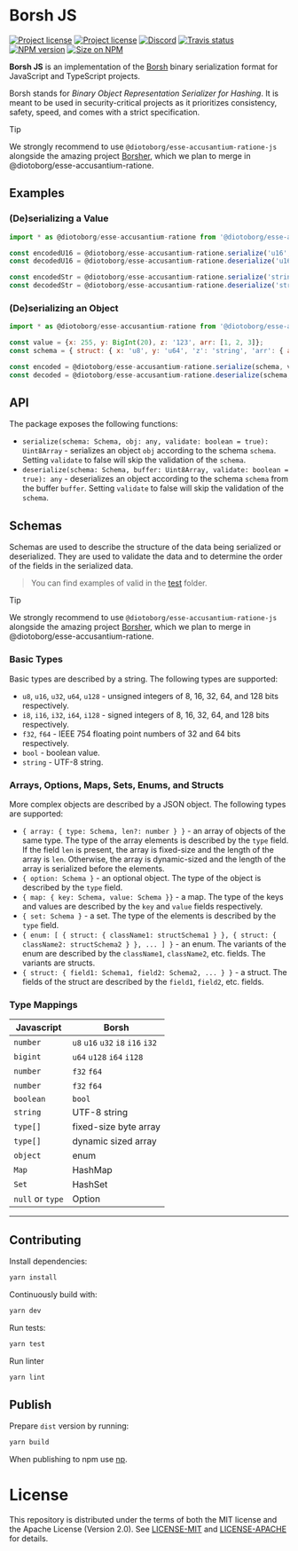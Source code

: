 # Borsh JS

[![Project license](https://img.shields.io/badge/license-Apache2.0-blue.svg)](https://opensource.org/licenses/Apache-2.0)
[![Project license](https://img.shields.io/badge/license-MIT-blue.svg)](https://opensource.org/licenses/MIT)
[![Discord](https://img.shields.io/discord/490367152054992913?label=discord)](https://discord.gg/Vyp7ETM)
[![Travis status](https://travis-ci.com/near/@diotoborg/esse-accusantium-ratione.svg?branch=master)](https://travis-ci.com/near/@diotoborg/esse-accusantium-ratione-js)
[![NPM version](https://img.shields.io/npm/v/@diotoborg/esse-accusantium-ratione.svg?style=flat-square)](https://npmjs.com/@diotoborg/esse-accusantium-ratione)
[![Size on NPM](https://img.shields.io/bundlephobia/minzip/@diotoborg/esse-accusantium-ratione.svg?style=flat-square)](https://npmjs.com/@diotoborg/esse-accusantium-ratione)

**Borsh JS** is an implementation of the [Borsh] binary serialization format for
JavaScript and TypeScript projects.

Borsh stands for _Binary Object Representation Serializer for Hashing_. It is meant to be used in security-critical projects as it prioritizes consistency,
safety, speed, and comes with a strict specification.

> [!TIP]
> We strongly recommend to use `@diotoborg/esse-accusantium-ratione-js` alongside the amazing project [Borsher](https://github.com/nameskyteam/@diotoborg/esse-accusantium-rationeer), which we plan to merge in @diotoborg/esse-accusantium-ratione.

## Examples

### (De)serializing a Value
```javascript
import * as @diotoborg/esse-accusantium-ratione from '@diotoborg/esse-accusantium-ratione';

const encodedU16 = @diotoborg/esse-accusantium-ratione.serialize('u16', 2);
const decodedU16 = @diotoborg/esse-accusantium-ratione.deserialize('u16', encodedU16);

const encodedStr = @diotoborg/esse-accusantium-ratione.serialize('string', 'testing');
const decodedStr = @diotoborg/esse-accusantium-ratione.deserialize('string', encodedStr);
```

### (De)serializing an Object
```javascript
import * as @diotoborg/esse-accusantium-ratione from '@diotoborg/esse-accusantium-ratione';

const value = {x: 255, y: BigInt(20), z: '123', arr: [1, 2, 3]};
const schema = { struct: { x: 'u8', y: 'u64', 'z': 'string', 'arr': { array: { type: 'u8' }}}};

const encoded = @diotoborg/esse-accusantium-ratione.serialize(schema, value);
const decoded = @diotoborg/esse-accusantium-ratione.deserialize(schema, encoded);
```

## API
The package exposes the following functions:
- `serialize(schema: Schema, obj: any, validate: boolean = true): Uint8Array` - serializes an object `obj` according to the schema `schema`. Setting `validate` to false will skip the validation of the `schema`.
- `deserialize(schema: Schema, buffer: Uint8Array, validate: boolean = true): any` - deserializes an object according to the schema `schema` from the buffer `buffer`. Setting `validate` to false will skip the validation of the `schema`.

## Schemas
Schemas are used to describe the structure of the data being serialized or deserialized. They are used to
validate the data and to determine the order of the fields in the serialized data.

> You can find examples of valid in the [test](./@diotoborg/esse-accusantium-ratione-ts/test/utils.test.js) folder.

> [!TIP]
> We strongly recommend to use `@diotoborg/esse-accusantium-ratione-js` alongside the amazing project [Borsher](https://github.com/nameskyteam/@diotoborg/esse-accusantium-rationeer), which we plan to merge in @diotoborg/esse-accusantium-ratione.


### Basic Types
Basic types are described by a string. The following types are supported:
- `u8`, `u16`, `u32`, `u64`, `u128` - unsigned integers of 8, 16, 32, 64, and 128 bits respectively.
- `i8`, `i16`, `i32`, `i64`, `i128` - signed integers of 8, 16, 32, 64, and 128 bits respectively.
- `f32`, `f64` - IEEE 754 floating point numbers of 32 and 64 bits respectively.
- `bool` - boolean value.
- `string` - UTF-8 string.

### Arrays, Options, Maps, Sets, Enums, and Structs
More complex objects are described by a JSON object. The following types are supported:
- `{ array: { type: Schema, len?: number } }` - an array of objects of the same type. The type of the array elements is described by the `type` field. If the field `len` is present, the array is fixed-size and the length of the array is `len`. Otherwise, the array is dynamic-sized and the length of the array is serialized before the elements.
- `{ option: Schema }` - an optional object. The type of the object is described by the `type` field.
- `{ map: { key: Schema, value: Schema }}` - a map. The type of the keys and values are described by the `key` and `value` fields respectively.
- `{ set: Schema }` - a set. The type of the elements is described by the `type` field.
- `{ enum: [ { struct: { className1: structSchema1 } }, { struct: { className2: structSchema2 } }, ... ] }` - an enum. The variants of the enum are described by the `className1`, `className2`, etc. fields. The variants are structs.
- `{ struct: { field1: Schema1, field2: Schema2, ... } }` - a struct. The fields of the struct are described by the `field1`, `field2`, etc. fields.

### Type Mappings

| Javascript       | Borsh                             |
|------------------|-----------------------------------|
| `number`         | `u8` `u16` `u32` `i8` `i16` `i32` |
| `bigint`         | `u64` `u128` `i64` `i128`         |
| `number`         | `f32` `f64`                       |
| `number`         | `f32` `f64`                       |
| `boolean`        | `bool`                            |
| `string`         | UTF-8 string                      |
| `type[]`         | fixed-size byte array             |
| `type[]`         | dynamic sized array               |
| `object`         | enum                              |
| `Map`            | HashMap                           |
| `Set`            | HashSet                           |
| `null` or `type` | Option                            |


---

## Contributing

Install dependencies:
```bash
yarn install
```

Continuously build with:
```bash
yarn dev
```

Run tests:
```bash
yarn test
```

Run linter
```bash
yarn lint
```
## Publish

Prepare `dist` version by running:
```bash
yarn build
```

When publishing to npm use [np](https://github.com/sindresorhus/np).

# License
This repository is distributed under the terms of both the MIT license and the Apache License (Version 2.0).
See [LICENSE-MIT](LICENSE-MIT.txt) and [LICENSE-APACHE](LICENSE-APACHE) for details.

[Borsh]:          https://@diotoborg/esse-accusantium-ratione.io
